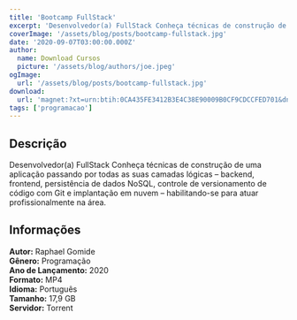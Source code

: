 ```yaml
---
title: 'Bootcamp FullStack'
excerpt: 'Desenvolvedor(a) FullStack Conheça técnicas de construção de uma aplicação passando por todas as suas camadas lógicas – backend, frontend, persistência de dados NoSQL, controle de versionamento de código com Git e implantação em nuvem – habilitando-se para atuar profissionalmente na área.'
coverImage: '/assets/blog/posts/bootcamp-fullstack.jpg'
date: '2020-09-07T03:00:00.000Z'
author:
  name: Download Cursos
  picture: '/assets/blog/authors/joe.jpeg'
ogImage:
  url: '/assets/blog/posts/bootcamp-fullstack.jpg'
download:
  url: 'magnet:?xt=urn:btih:0CA435FE3412B3E4C38E90009B0CF9CDCCFED701&dn=Bootcamp_FullStack_IGTI&tr=udp%3a%2f%2ftracker.openbittorrent.com%3a1337%2fannounce&tr=udp%3a%2f%2ftracker.opentrackr.org%3a1337%2fannounce'
tags: ['programacao']
---
```

<h2>Descrição</h2>
<p>Desenvolvedor(a) FullStack Conheça técnicas de construção de uma aplicação passando por todas as suas camadas lógicas – backend, frontend, persistência de dados NoSQL, controle de versionamento de código com Git e implantação em nuvem – habilitando-se para atuar profissionalmente na área.</p><h2>Informações</h2><p><strong>Autor:</strong> Raphael Gomide<br/> <strong>Gênero:</strong> Programação<br/> <strong>Ano de Lançamento:</strong> 2020<br/> <strong>Formato:</strong> MP4<br/> <strong>Idioma:</strong> Português<br/> <strong>Tamanho:</strong> 17,9 GB<br/> <strong>Servidor:</strong> Torrent</p>